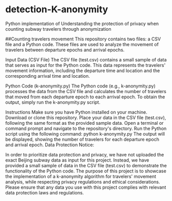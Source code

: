 # detection-K-anonymity
Python implementation of Understanding the protection of privacy when counting subway travelers through anonymization


##Counting travelers movement
This repository contains two files: a CSV file and a Python code. These files are used to analyze the movement of travelers between departure epochs and arrival epochs.

Input Data (CSV File)
The CSV file (test.csv) contains a small sample of data that serves as input for the Python code. This data represents the travelers' movement information, including the departure time and location and the corresponding arrival time and location.

Python Code (k-anonymity.py)
The Python code (e.g., k-anonymity.py) processes the data from the CSV file and calculates the number of travelers that moved from each departure epoch to each arrival epoch. To obtain the output, simply run the k-anonymity.py script.

Instructions
Make sure you have Python installed on your machine.
Download or clone this repository.
Place your data in the CSV file (test.csv), following the same format as the provided sample data.
Open a terminal or command prompt and navigate to the repository's directory.
Run the Python script using the following command:
python k-anonymity.py
The output will be displayed, showing the number of travelers for each departure epoch and arrival epoch.
Data Protection Notice:

In order to prioritize data protection and privacy, we have not uploaded the exact Beijing subway data as input for this project. Instead, we have provided a small sample of data in the CSV file (test.csv) to demonstrate the functionality of the Python code. The purpose of this project is to showcase the implementation of a k-anonymity algorithm for travelers' movement analysis, while respecting privacy regulations and ethical considerations. Please ensure that any data you use with this project complies with relevant data protection laws and regulations.

